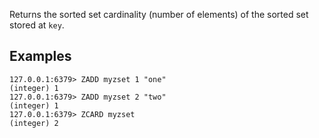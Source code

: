 Returns the sorted set cardinality (number of elements) of the sorted set stored
at `key`.

## Examples

```
127.0.0.1:6379> ZADD myzset 1 "one"
(integer) 1
127.0.0.1:6379> ZADD myzset 2 "two"
(integer) 1
127.0.0.1:6379> ZCARD myzset
(integer) 2
```
